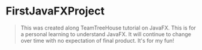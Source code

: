 # FirstJavaFXProject

>This was created along TeamTreeHouse tutorial on JavaFX.
>This is for a personal learning to understand JavaFX.
>It will continue to change over time with no expectation of final product.
>It's for my fun!